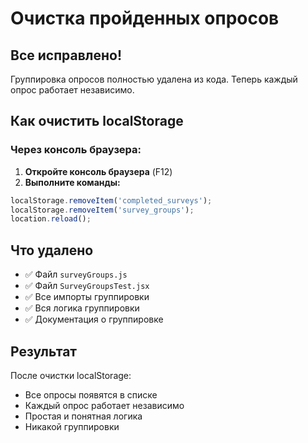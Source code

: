 # Очистка пройденных опросов

## Все исправлено!

Группировка опросов полностью удалена из кода. Теперь каждый опрос работает независимо.

## Как очистить localStorage

### Через консоль браузера:

1. **Откройте консоль браузера** (F12)
2. **Выполните команды:**
```javascript
localStorage.removeItem('completed_surveys');
localStorage.removeItem('survey_groups');
location.reload();
```

## Что удалено

- ✅ Файл `surveyGroups.js`
- ✅ Файл `SurveyGroupsTest.jsx`
- ✅ Все импорты группировки
- ✅ Вся логика группировки
- ✅ Документация о группировке

## Результат

После очистки localStorage:
- Все опросы появятся в списке
- Каждый опрос работает независимо
- Простая и понятная логика
- Никакой группировки
